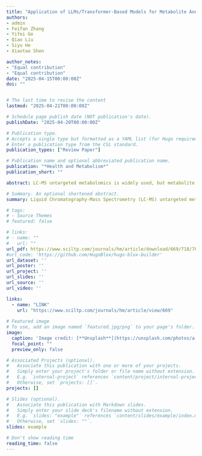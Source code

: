 ```yaml
---
title: "Application of LLMs/Transformer-Based Models for Metabolite Annotation in Metabolomics"
authors:
- admin
- Feifan Zhang
- Yifei Ge
- Qiao Liu
- Siyu He  
- Xiaotao Shen

author_notes:
- "Equal contribution"
- "Equal contribution"
date: "2025-04-15T00:00:00Z"
doi: ""


# The last time to revise the content
lastmod: "2025-04-21T00:00:00Z"

# Schedule page publish date (NOT publication's date).
publishDate: "2025-04-20T00:00:00Z"

# Publication type.
# Accepts a single type but formatted as a YAML list (for Hugo requirements).
# Enter a publication type from the CSL standard.
publication_types: ["Review Paper"]

# Publication name and optional abbreviated publication name.
publication: "*Health and Metabolism*"
publication_short: ""

abstract: LC-MS untargeted metabolomics is widely used, but metabolite annotation remains a key challenge. Transformer-based large language models (LLMs), trained on MS and chemical data, show great potential in tasks like retention time prediction and structure annotation. They also enable integration of multi-omics data. This review discusses their applications and future potential in improving annotation accuracy and advancing precision medicine.

# Summary. An optional shortened abstract.
summary: Liquid Chromatography-Mass Spectrometry (LC-MS) untargeted metabolomics has become a cornerstone of modern biomedical research, enabling the analysis of complex metabolite profiles in biological systems. However, metabolite annotation, a key step in LC-MS untargeted metabolomics, remains a major challenge due to the limited coverage of existing reference libraries and the vast diversity of natural metabolites. Recent advancements in large language models (LLMs) powered by Transformer architecture have shown significant promise in addressing challenges in data-intensive fields, including metabolomics. LLMs, which when fine-tuned with domain-specific datasets such as mass spectrometry (MS) spectra and chemical property databases, together with other Transformer-based models, excel at capturing complex relationships and processing large-scale data and significantly enhance metabolite annotation. Various metabolomics tasks include retention time prediction, chemical property prediction, and theoretical MS2 spectra generation. For example, methods such as LipiDetective and MS2Mol have shown the potential of machine learning in lipid species prediction and de novo molecular structure annotation directly from MS2 spectra. These tools leverage transformer principles and their integration with LLM frameworks could further expand their utility in metabolomics. Moreover, the ability of LLMs to integrate multi-modal datasets—spanning genomics, transcriptomics, and metabolomics—positions them as powerful tools for systems-level biological analysis. This review highlights the application and future perspectives of Transformer-based LLMs for metabolite annotation of LC-MS metabolomics incorporating with multiomics. Such transformative potential paves the way for enhanced annotation accuracy, expanded metabolite coverage, and deeper insights into metabolic processes, ultimately driving advancements in precision medicine and systems biology.

# tags:
# - Source Themes
# featured: false

# links:
# - name: ""
#   url: ""
url_pdf: https://www.sciltp.com/journals/hm/article/download/669/718/7827
#url_code: 'https://github.com/HugoBlox/hugo-blox-builder'
url_dataset: ''
url_poster: ''
url_project: ''
url_slides: ''
url_source: ''
url_video: ''

links:
  - name: "LINK"
    url: "https://www.sciltp.com/journals/hm/article/view/669"
    
# Featured image
# To use, add an image named `featured.jpg/png` to your page's folder. 
image:
  caption: 'Image credit: [**Unsplash**](https://unsplash.com/photos/a-heart-is-shown-on-a-computer-screen-KgLtFCgfC28)'
  focal_point: ""
  preview_only: false

# Associated Projects (optional).
#   Associate this publication with one or more of your projects.
#   Simply enter your project's folder or file name without extension.
#   E.g. `internal-project` references `content/project/internal-project/index.md`.
#   Otherwise, set `projects: []`.
projects: []

# Slides (optional).
#   Associate this publication with Markdown slides.
#   Simply enter your slide deck's filename without extension.
#   E.g. `slides: "example"` references `content/slides/example/index.md`.
#   Otherwise, set `slides: ""`.
slides: example

# Don't show reading time
reading_time: false
---
```


<!--
{{% callout note %}}
Click the *Cite* button above to demo the feature to enable visitors to import publication metadata into their reference management software.
{{% /callout %}}

{{% callout note %}}
Create your slides in Markdown - click the *Slides* button to check out the example.
{{% /callout %}}

Add the publication's **full text** or **supplementary notes** here. You can use rich formatting such as including [code, math, and images](https://docs.hugoblox.com/content/writing-markdown-latex/).
-->

